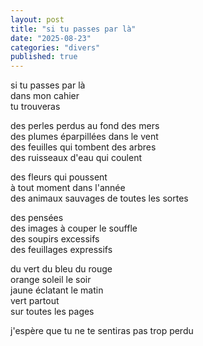 ```yaml
---
layout: post
title: "si tu passes par là"
date: "2025-08-23"
categories: "divers"
published: true
---
```


si tu passes par là  
dans mon cahier  
tu trouveras  

des perles perdus au fond des mers  
des plumes éparpillées dans le vent  
des feuilles qui tombent des arbres  
des ruisseaux d'eau qui coulent  

des fleurs qui poussent  
à tout moment dans l'année  
des animaux sauvages de toutes les sortes  

des pensées  
des images à couper le souffle  
des soupirs excessifs  
des feuillages expressifs  

du vert du bleu du rouge  
orange soleil le soir  
jaune éclatant le matin  
vert partout  
sur toutes les pages  

j'espère que tu ne te sentiras pas trop perdu  
